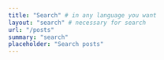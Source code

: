 ```yaml
---
title: "Search" # in any language you want
layout: "search" # necessary for search
url: "/posts"
summary: "search"
placeholder: "Search posts"
---
```

